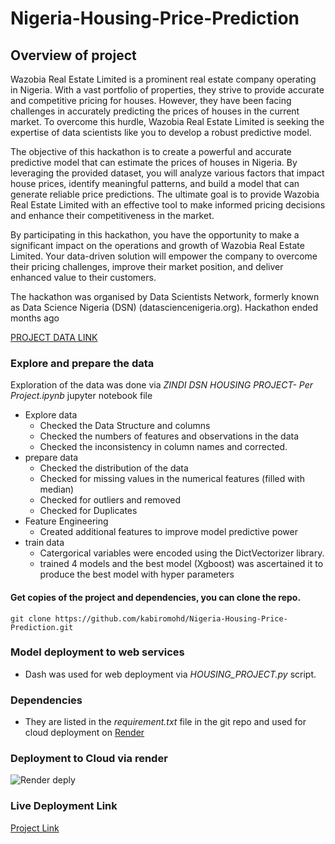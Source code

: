 # Nigeria-Housing-Price-Prediction

## Overview of project

Wazobia Real Estate Limited is a prominent real estate company operating in Nigeria. With a vast portfolio of properties, they strive to provide accurate and competitive pricing for houses. However, they have been facing challenges in accurately predicting the prices of houses in the current market. To overcome this hurdle, Wazobia Real Estate Limited is seeking the expertise of data scientists like you to develop a robust predictive model.

The objective of this hackathon is to create a powerful and accurate predictive model that can estimate the prices of houses in Nigeria. By leveraging the provided dataset, you will analyze various factors that impact house prices, identify meaningful patterns, and build a model that can generate reliable price predictions. The ultimate goal is to provide Wazobia Real Estate Limited with an effective tool to make informed pricing decisions and enhance their competitiveness in the market.

By participating in this hackathon, you have the opportunity to make a significant impact on the operations and growth of Wazobia Real Estate Limited. Your data-driven solution will empower the company to overcome their pricing challenges, improve their market position, and deliver enhanced value to their customers.

The hackathon was organised by Data Scientists Network, formerly known as Data Science Nigeria (DSN) (datasciencenigeria.org). Hackathon ended months ago

[PROJECT DATA LINK](https://zindi.africa/competitions/free-ai-classes-in-every-city-hackathon-2023/data)

### Explore and prepare the data
Exploration of the data was done via *ZINDI DSN HOUSING PROJECT- Per Project.ipynb* jupyter notebook file
- Explore data
  - Checked the Data Structure and columns
  - Checked the numbers of features and observations in the data
  - Checked the inconsistency in column names and corrected.
- prepare data
  - Checked the distribution of the data
  - Checked for missing values in the numerical features (filled with median)
  - Checked for outliers and removed
  - Checked for Duplicates
- Feature Engineering
    - Created additional features to improve model predictive power
- train data
  - Catergorical variables were encoded using the DictVectorizer library.
  - trained 4 models and the best model (Xgboost) was ascertained it to produce the best model with hyper parameters

#### Get copies of the project and dependencies, you can clone the repo.

```
git clone https://github.com/kabiromohd/Nigeria-Housing-Price-Prediction.git
```
    
### Model deployment to web services
- Dash was used for web deployment via *HOUSING_PROJECT.py* script.

### Dependencies 
- They are listed in the *requirement.txt* file in the git repo and used for cloud deployment on [Render](render.com)

### Deployment to Cloud via render
![Render deply](https://github.com/kabiromohd/Nigeria-Housing-Price-Prediction/assets/121871052/c6c2edf4-ec28-42f6-91a7-5138ef7794fc)

### Live Deployment Link
[Project Link](https://housing-price-project.onrender.com)
